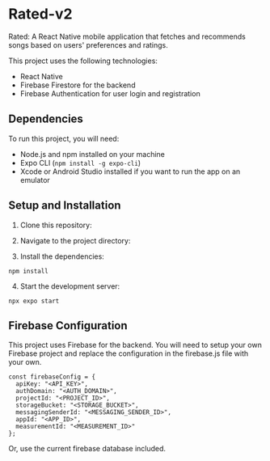 # Rated-v2
Rated: A React Native mobile application that fetches and recommends songs based on users' preferences and ratings.

This project uses the following technologies:

- React Native
- Firebase Firestore for the backend
- Firebase Authentication for user login and registration

## Dependencies

To run this project, you will need:

- Node.js and npm installed on your machine
- Expo CLI (`npm install -g expo-cli`)
- Xcode or Android Studio installed if you want to run the app on an emulator

## Setup and Installation

1. Clone this repository:

2. Navigate to the project directory:
3. Install the dependencies:
```
npm install
```
4. Start the development server:
```
npx expo start
```

## Firebase Configuration

This project uses Firebase for the backend. You will need to setup your own Firebase project and replace the configuration in the firebase.js file with your own.

```
const firebaseConfig = {
  apiKey: "<API_KEY>",
  authDomain: "<AUTH_DOMAIN>",
  projectId: "<PROJECT_ID>",
  storageBucket: "<STORAGE_BUCKET>",
  messagingSenderId: "<MESSAGING_SENDER_ID>",
  appId: "<APP_ID>",
  measurementId: "<MEASUREMENT_ID>"
};

```

Or, use the current firebase database included.